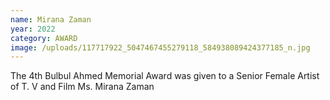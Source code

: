```yaml
---
name: Mirana Zaman
year: 2022
category: AWARD
image: /uploads/117717922_5047467455279118_584938089424377185_n.jpg
---
```

The 4th Bulbul Ahmed Memorial Award was given to a Senior Female Artist of T. V and Film Ms. Mirana Zaman